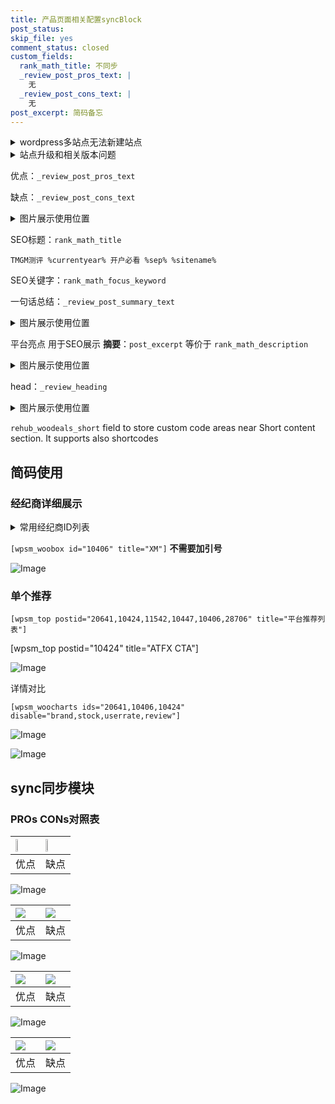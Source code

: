 ```yaml
---
title: 产品页面相关配置syncBlock
post_status: 
skip_file: yes
comment_status: closed
custom_fields:
  rank_math_title: 不同步
  _review_post_pros_text: |
    无
  _review_post_cons_text: |
    无
post_excerpt: 简码备忘
---
```

<details><summary>wordpress多站点无法新建站点</summary>

<li>和报错需要清理cookies一样的原因</li>
<li>wp-config.php里面<code>define( 'SUBDOMAIN_INSTALL', false );//子域名安装</code></li>
<li>新建子站点是用<code>define( 'SUBDOMAIN_INSTALL', true);//子域名安装</code> 完成以后，改成<code>false</code></li>
</details>

<details><summary>站点升级和相关版本问题</summary>

<p>wordpress：5.9.9
woocommerce：7.5.1
出现问题的地方：主题选项里面>><strong>Product layout >>compact style</strong></p>
<p>如何出现没有用过的字段 导致无法保存。先导出配置 然后进行修改，后面再次恢复即可。</p>
<p>出现部分字段无法显示时，需要返回默认布局后，对产品进行保存就好了。</p>
<p></p>
</details>

优点：`_review_post_pros_text`

缺点：`_review_post_cons_text`

<details><summary>图片展示使用位置</summary>

<img src="https://prod-files-secure.s3.us-west-2.amazonaws.com/39ed1227-6d7d-4570-be36-9ccd4a2c4241/f51d3d83-55d4-4bdf-9604-f37ec77ab556/Untitled.png?X-Amz-Algorithm=AWS4-HMAC-SHA256&X-Amz-Content-Sha256=UNSIGNED-PAYLOAD&X-Amz-Credential=ASIAZI2LB466YWCLIPZK%2F20250322%2Fus-west-2%2Fs3%2Faws4_request&X-Amz-Date=20250322T105522Z&X-Amz-Expires=3600&X-Amz-Security-Token=IQoJb3JpZ2luX2VjEGMaCXVzLXdlc3QtMiJHMEUCIFxuJFEnacpBHAy0gviBuK6sb4sZt1ksMcq7nblpHksFAiEAjIxlT%2B0RK0VB5XhZQ1Qv3ppvXR0Rjw4vHJ7TssW6oTUqiAQIvP%2F%2F%2F%2F%2F%2F%2F%2F%2F%2FARAAGgw2Mzc0MjMxODM4MDUiDLqglb3GabsMcuU%2FvCrcA2UmiCTWyBtcKsTm9YV5uWAjliwhNoIG3SjLq7fxR8t2tZSg7j6lGX8iTT8yDvVhlDI7ADSasCAGhWa83X%2BNWPKIxVh9EmvWR%2BCkGWImWVmPQg%2Fr0x8Zfk2U2%2BceSP%2BwZWJE92NHcaobum%2FIjZyv6F68jRl8Gm1n0rdsLvXAMULRPIpITZ8TJb8UG6Jxlkylf%2Ba0lS%2BJr3z84r5TF46BLidEHsjHlFdCkrExYzPkO9axhZNvMleb9VmdGZUnJmnHt30Hnz4R6NmHzDa9S%2B6fH90Oy23Eqa3TSlEZBmJyhKXXzuaK10kwObbjED9LmukVRw%2FiCsBe0OkCjO1J6KGtYB%2BilzGW%2BFsihkupqxwi7e4yAwlrX9PR3C%2Fu%2FEXqZdO8BqRmnIsmZAfqXM85h6fvbdastldOczpqq6g7GEhvIz15mySF6dR42am9XrgiSYZA4LcIHlGMYPJuWeWdsafeT0EO%2BJtY6%2BTuB2BLSJ58UTZFKGVbutWoEEjCudTDmaTYf8IgRXC%2BxgQSOYNzV1IspkBXnoirtt9baBnVIvTwNvEh5atreDg7muwZAie0DfWpwjkQW4Qnylq7DkJ12mUfiiO07%2B2nKXJZQNB1G34n62wGb1tzchKM11jBwtsPMK%2Bs%2Br4GOqUBj2tGXlguZqMroHyI6qxhhme3zUvOSeE4P1LZO5FDO2j0D0b3ziZ7zqUOOxWsTHzydk5JdEe%2Bsxdsm%2B6yxP2HTJQ3exTyRU0cs7msIjYq7DMJSVSQ9w0I5gP84%2BcvtSEJLJo27ICAE3yipQOJczNCXsRdHSUNP8Uv3998kSJwbrGP%2Ff2WexWxb2rvkwO8coEeQiZc%2F5g4kL1Mlh76%2BjRGnhXIdLIu&X-Amz-Signature=fd5a8ad8dd5565f881f94b7ccca6b5ae843b5b37fcfdd8ab125d1a56b093aa25&X-Amz-SignedHeaders=host&x-id=GetObject" alt="Image">
</details>

SEO标题：`rank_math_title`

`TMGM测评 %currentyear% 开户必看 %sep% %sitename%`

SEO关键字：`rank_math_focus_keyword`

一句话总结：`_review_post_summary_text`

<details><summary>图片展示使用位置</summary>

<img src="https://prod-files-secure.s3.us-west-2.amazonaws.com/39ed1227-6d7d-4570-be36-9ccd4a2c4241/4b96a922-296c-4f4e-8630-d1c870cbce01/Untitled.png?X-Amz-Algorithm=AWS4-HMAC-SHA256&X-Amz-Content-Sha256=UNSIGNED-PAYLOAD&X-Amz-Credential=ASIAZI2LB466RN5FZRFH%2F20250322%2Fus-west-2%2Fs3%2Faws4_request&X-Amz-Date=20250322T105522Z&X-Amz-Expires=3600&X-Amz-Security-Token=IQoJb3JpZ2luX2VjEGMaCXVzLXdlc3QtMiJHMEUCIQDTFZg62AxJrUqxYDqDTKFY%2BhZV1TaUIMq%2BlIy1y3ZqTgIgLYFmftJ%2FY4RjHXgnHXYY%2BDNyhfMy%2FNlsQyP2pNiabmgqiAQIvP%2F%2F%2F%2F%2F%2F%2F%2F%2F%2FARAAGgw2Mzc0MjMxODM4MDUiDPIZBGvabUO2syo9NyrcA1u6%2F2dLlsyhtSL4WI7XWA71xtKu3MVPKkXN69mtvHyfTHPi2x%2FZOj9Qdgt%2FPgXJepGHtGUpUGMaHYEZVD8SFByOlUKJHrDDZKw2C%2BtdQ5pNJOh3RSKQ3JIh8RMs%2BDA0wygiU0k66gorqL%2Fd0LewIYTIV3pR79A3asiy2FrtbTqVrzrZrI6C0H6NG6Ikq1DuNwJWxNyPyHpAhW%2BQCt8%2BTKuOvAPiR0gvAodPnlmLbGL4oTUYUSCNEo2aNLCMYbEwxx7UsGcCTOjAHjXV8QzdgZOf8OMNItdZxBSnXrqx0TB%2BCY9Cud9%2FseM5%2Bo1yIEQaQ3FRJBK4sn1ywy0%2FY%2FhuZ1fVUTxVL2u7XsvLs2S0a%2BNuKjge7UiuVzxkIF6F97gzg08eOtp063Orz%2B372YoPvPwZLIjVvIYkNNcqUeq28JRoXggnvPoiqMZzAJIIkTd%2BnBQPnUmQLmKF4UR0nKtQ0TvBn2ejEq08aY49CNKxnhuKE03yig%2FMzJKkmgyUgjh%2Bfb97d%2BOCWDxQWvQVIQ1lUbgJUAbqPv1lqWecpRnIX9np9Lxqe0cDS4yERvB5w5vVWvLL4BNad8D4RZtyYI%2BU4muef2Wl%2FH3ikvag88awlqpvGBl0bMwLRwqRBRvLML6s%2Br4GOqUBHxf0m8t4Ow3uewUaLq9BQWPFBB8QaoialefMuLXhPM6vL3C%2F1P0N%2BWEbkWnyciXb4gBJA4xTZkZ2jXWmtVn74QuLAjOZru7JhlCDP56523ekVcDKaoku6AwacDRqEXzHMJUWg7jOGhSMJJdp%2B%2BRl2nak5NWfhr3OXOrbB07gNv%2FGfwB%2Fyz%2BJS2LSp4mdSHIfUHtmyJ3fytOqXNXdP3mz38EsG%2Fov&X-Amz-Signature=65df49e32b3456a4a965fb4a77eb9b5f90e87629c4df6f25dcf33b757d77b7e3&X-Amz-SignedHeaders=host&x-id=GetObject" alt="Image">
</details>

平台亮点 用于SEO展示 **摘要**：`post_excerpt`  等价于 `rank_math_description`

<details><summary>图片展示使用位置</summary>

<img src="https://prod-files-secure.s3.us-west-2.amazonaws.com/39ed1227-6d7d-4570-be36-9ccd4a2c4241/1ee11f63-b60a-4dfe-a7a7-d58ff23b5d88/Untitled.png?X-Amz-Algorithm=AWS4-HMAC-SHA256&X-Amz-Content-Sha256=UNSIGNED-PAYLOAD&X-Amz-Credential=ASIAZI2LB4666WWBABNB%2F20250322%2Fus-west-2%2Fs3%2Faws4_request&X-Amz-Date=20250322T105523Z&X-Amz-Expires=3600&X-Amz-Security-Token=IQoJb3JpZ2luX2VjEGMaCXVzLXdlc3QtMiJHMEUCICT3Nl7tB5k%2BEbp%2F5AtREGE213wIP%2Fy3JtrgHQX4OYZfAiEApG438j%2FVN5EqJ8BmKrO7m3wBcV3Bap3AyR%2FT6gIms3IqiAQIvP%2F%2F%2F%2F%2F%2F%2F%2F%2F%2FARAAGgw2Mzc0MjMxODM4MDUiDBzVzqoZiGHanfhdbyrcA0DIiMqCzu%2BUrewWEVaylvIddZm0JY%2B4tB4n0F2cC%2FnGHVx2syu2rzR1td%2Fw%2B3DUCoHtMPqX2725dsQTlf1bt%2BU%2Bm6e%2FKfJV4ohgeDZDEHHtlaLCFMQzDufrQx9X%2FluKLUlcI8vmlBfnkm77V7Et3uFPgulhKXh4l8HXhCcE23iQOYhUdPwzPgw3750fxO5aZNajtFR6O%2Banb095EQByyFkxizn1VjIYB5hYdyFMZhcU5wmJ5OR25aJCUp386M6MeTY4Z6jafi4KV%2FuBi1e7V%2BtTY8Lt%2FpWsWv3PVl5g4j63S2L%2ByqYZ51zDHnpHrtBns5NzOnml7hvVk%2F%2Bv4Ys0XNIqVLzyCvLmooRInOA8N01gFzyQdcxznYKbPMjqOmJr2pITTNPIX5Ewx67cQKHhwUGhHHfqblwOA%2FtgZ7gQcyvKlj%2FqCTY2E5ZEtHIUbHgmKRUcj9W0G%2FRzP8NWtcdyISEjlNCJx%2FQAfsSMa99cAql2PuswAqLoqUOLxqLcqPOhhhrEMMRK7aS1wMUMsP9MR6ZMQ20AdDheis0mUOLusXJzgya21rQ1TPOVSOSEGVmw8YpsNKbqvpbRXmGYXUXfxpls7fxp%2FbozcBjARpmMYjtpn7AbokhI3HO4otSGMPqr%2Br4GOqUB4WS0XftZu3SSEihd%2B9ehcggnf3v3N%2BBGWBrKVK%2FJ1mlhOBrvl7HBpAQYSmqv56U91xw0EjnzOrc0C0fK7%2FkjwLoSj9DQ8Lw69QMrMKBVs36MadHfuEx8P1x%2B%2BNDwc4DRlMJEG%2FfeK2Iy5xur4E7X4JrtFBptRfzfM6h%2BZt3Sct2FE59qbQFX%2Bga0NcIsD%2F068VkTuQwU39JKgPR64bu3UJltq6%2F8&X-Amz-Signature=7197a55300eb76812134018fd225ab23c9a2a80bba393aebd4df9da8bc03d78c&X-Amz-SignedHeaders=host&x-id=GetObject" alt="Image">
<img src="https://prod-files-secure.s3.us-west-2.amazonaws.com/39ed1227-6d7d-4570-be36-9ccd4a2c4241/ad4118b5-78d8-4fbe-801e-3b29b5d99c01/Untitled.png?X-Amz-Algorithm=AWS4-HMAC-SHA256&X-Amz-Content-Sha256=UNSIGNED-PAYLOAD&X-Amz-Credential=ASIAZI2LB4666WWBABNB%2F20250322%2Fus-west-2%2Fs3%2Faws4_request&X-Amz-Date=20250322T105523Z&X-Amz-Expires=3600&X-Amz-Security-Token=IQoJb3JpZ2luX2VjEGMaCXVzLXdlc3QtMiJHMEUCICT3Nl7tB5k%2BEbp%2F5AtREGE213wIP%2Fy3JtrgHQX4OYZfAiEApG438j%2FVN5EqJ8BmKrO7m3wBcV3Bap3AyR%2FT6gIms3IqiAQIvP%2F%2F%2F%2F%2F%2F%2F%2F%2F%2FARAAGgw2Mzc0MjMxODM4MDUiDBzVzqoZiGHanfhdbyrcA0DIiMqCzu%2BUrewWEVaylvIddZm0JY%2B4tB4n0F2cC%2FnGHVx2syu2rzR1td%2Fw%2B3DUCoHtMPqX2725dsQTlf1bt%2BU%2Bm6e%2FKfJV4ohgeDZDEHHtlaLCFMQzDufrQx9X%2FluKLUlcI8vmlBfnkm77V7Et3uFPgulhKXh4l8HXhCcE23iQOYhUdPwzPgw3750fxO5aZNajtFR6O%2Banb095EQByyFkxizn1VjIYB5hYdyFMZhcU5wmJ5OR25aJCUp386M6MeTY4Z6jafi4KV%2FuBi1e7V%2BtTY8Lt%2FpWsWv3PVl5g4j63S2L%2ByqYZ51zDHnpHrtBns5NzOnml7hvVk%2F%2Bv4Ys0XNIqVLzyCvLmooRInOA8N01gFzyQdcxznYKbPMjqOmJr2pITTNPIX5Ewx67cQKHhwUGhHHfqblwOA%2FtgZ7gQcyvKlj%2FqCTY2E5ZEtHIUbHgmKRUcj9W0G%2FRzP8NWtcdyISEjlNCJx%2FQAfsSMa99cAql2PuswAqLoqUOLxqLcqPOhhhrEMMRK7aS1wMUMsP9MR6ZMQ20AdDheis0mUOLusXJzgya21rQ1TPOVSOSEGVmw8YpsNKbqvpbRXmGYXUXfxpls7fxp%2FbozcBjARpmMYjtpn7AbokhI3HO4otSGMPqr%2Br4GOqUB4WS0XftZu3SSEihd%2B9ehcggnf3v3N%2BBGWBrKVK%2FJ1mlhOBrvl7HBpAQYSmqv56U91xw0EjnzOrc0C0fK7%2FkjwLoSj9DQ8Lw69QMrMKBVs36MadHfuEx8P1x%2B%2BNDwc4DRlMJEG%2FfeK2Iy5xur4E7X4JrtFBptRfzfM6h%2BZt3Sct2FE59qbQFX%2Bga0NcIsD%2F068VkTuQwU39JKgPR64bu3UJltq6%2F8&X-Amz-Signature=9e91b4b6e320b52c61510a426bd83c044ae03414fbc2019525b5292e740e3f6e&X-Amz-SignedHeaders=host&x-id=GetObject" alt="Image">
<img src="https://prod-files-secure.s3.us-west-2.amazonaws.com/39ed1227-6d7d-4570-be36-9ccd4a2c4241/a38cf7c9-a79c-4b64-9e94-13589fe0758b/Untitled.png?X-Amz-Algorithm=AWS4-HMAC-SHA256&X-Amz-Content-Sha256=UNSIGNED-PAYLOAD&X-Amz-Credential=ASIAZI2LB4666WWBABNB%2F20250322%2Fus-west-2%2Fs3%2Faws4_request&X-Amz-Date=20250322T105523Z&X-Amz-Expires=3600&X-Amz-Security-Token=IQoJb3JpZ2luX2VjEGMaCXVzLXdlc3QtMiJHMEUCICT3Nl7tB5k%2BEbp%2F5AtREGE213wIP%2Fy3JtrgHQX4OYZfAiEApG438j%2FVN5EqJ8BmKrO7m3wBcV3Bap3AyR%2FT6gIms3IqiAQIvP%2F%2F%2F%2F%2F%2F%2F%2F%2F%2FARAAGgw2Mzc0MjMxODM4MDUiDBzVzqoZiGHanfhdbyrcA0DIiMqCzu%2BUrewWEVaylvIddZm0JY%2B4tB4n0F2cC%2FnGHVx2syu2rzR1td%2Fw%2B3DUCoHtMPqX2725dsQTlf1bt%2BU%2Bm6e%2FKfJV4ohgeDZDEHHtlaLCFMQzDufrQx9X%2FluKLUlcI8vmlBfnkm77V7Et3uFPgulhKXh4l8HXhCcE23iQOYhUdPwzPgw3750fxO5aZNajtFR6O%2Banb095EQByyFkxizn1VjIYB5hYdyFMZhcU5wmJ5OR25aJCUp386M6MeTY4Z6jafi4KV%2FuBi1e7V%2BtTY8Lt%2FpWsWv3PVl5g4j63S2L%2ByqYZ51zDHnpHrtBns5NzOnml7hvVk%2F%2Bv4Ys0XNIqVLzyCvLmooRInOA8N01gFzyQdcxznYKbPMjqOmJr2pITTNPIX5Ewx67cQKHhwUGhHHfqblwOA%2FtgZ7gQcyvKlj%2FqCTY2E5ZEtHIUbHgmKRUcj9W0G%2FRzP8NWtcdyISEjlNCJx%2FQAfsSMa99cAql2PuswAqLoqUOLxqLcqPOhhhrEMMRK7aS1wMUMsP9MR6ZMQ20AdDheis0mUOLusXJzgya21rQ1TPOVSOSEGVmw8YpsNKbqvpbRXmGYXUXfxpls7fxp%2FbozcBjARpmMYjtpn7AbokhI3HO4otSGMPqr%2Br4GOqUB4WS0XftZu3SSEihd%2B9ehcggnf3v3N%2BBGWBrKVK%2FJ1mlhOBrvl7HBpAQYSmqv56U91xw0EjnzOrc0C0fK7%2FkjwLoSj9DQ8Lw69QMrMKBVs36MadHfuEx8P1x%2B%2BNDwc4DRlMJEG%2FfeK2Iy5xur4E7X4JrtFBptRfzfM6h%2BZt3Sct2FE59qbQFX%2Bga0NcIsD%2F068VkTuQwU39JKgPR64bu3UJltq6%2F8&X-Amz-Signature=00b7e89d0f7574b8b8f5a84e51d988a6dd8c28fbcebefaf79bb531f93add5084&X-Amz-SignedHeaders=host&x-id=GetObject" alt="Image">
<img src="https://prod-files-secure.s3.us-west-2.amazonaws.com/39ed1227-6d7d-4570-be36-9ccd4a2c4241/7da6fc1e-d2ac-42ae-8c75-cb5749aa18f6/Untitled.png?X-Amz-Algorithm=AWS4-HMAC-SHA256&X-Amz-Content-Sha256=UNSIGNED-PAYLOAD&X-Amz-Credential=ASIAZI2LB4666WWBABNB%2F20250322%2Fus-west-2%2Fs3%2Faws4_request&X-Amz-Date=20250322T105523Z&X-Amz-Expires=3600&X-Amz-Security-Token=IQoJb3JpZ2luX2VjEGMaCXVzLXdlc3QtMiJHMEUCICT3Nl7tB5k%2BEbp%2F5AtREGE213wIP%2Fy3JtrgHQX4OYZfAiEApG438j%2FVN5EqJ8BmKrO7m3wBcV3Bap3AyR%2FT6gIms3IqiAQIvP%2F%2F%2F%2F%2F%2F%2F%2F%2F%2FARAAGgw2Mzc0MjMxODM4MDUiDBzVzqoZiGHanfhdbyrcA0DIiMqCzu%2BUrewWEVaylvIddZm0JY%2B4tB4n0F2cC%2FnGHVx2syu2rzR1td%2Fw%2B3DUCoHtMPqX2725dsQTlf1bt%2BU%2Bm6e%2FKfJV4ohgeDZDEHHtlaLCFMQzDufrQx9X%2FluKLUlcI8vmlBfnkm77V7Et3uFPgulhKXh4l8HXhCcE23iQOYhUdPwzPgw3750fxO5aZNajtFR6O%2Banb095EQByyFkxizn1VjIYB5hYdyFMZhcU5wmJ5OR25aJCUp386M6MeTY4Z6jafi4KV%2FuBi1e7V%2BtTY8Lt%2FpWsWv3PVl5g4j63S2L%2ByqYZ51zDHnpHrtBns5NzOnml7hvVk%2F%2Bv4Ys0XNIqVLzyCvLmooRInOA8N01gFzyQdcxznYKbPMjqOmJr2pITTNPIX5Ewx67cQKHhwUGhHHfqblwOA%2FtgZ7gQcyvKlj%2FqCTY2E5ZEtHIUbHgmKRUcj9W0G%2FRzP8NWtcdyISEjlNCJx%2FQAfsSMa99cAql2PuswAqLoqUOLxqLcqPOhhhrEMMRK7aS1wMUMsP9MR6ZMQ20AdDheis0mUOLusXJzgya21rQ1TPOVSOSEGVmw8YpsNKbqvpbRXmGYXUXfxpls7fxp%2FbozcBjARpmMYjtpn7AbokhI3HO4otSGMPqr%2Br4GOqUB4WS0XftZu3SSEihd%2B9ehcggnf3v3N%2BBGWBrKVK%2FJ1mlhOBrvl7HBpAQYSmqv56U91xw0EjnzOrc0C0fK7%2FkjwLoSj9DQ8Lw69QMrMKBVs36MadHfuEx8P1x%2B%2BNDwc4DRlMJEG%2FfeK2Iy5xur4E7X4JrtFBptRfzfM6h%2BZt3Sct2FE59qbQFX%2Bga0NcIsD%2F068VkTuQwU39JKgPR64bu3UJltq6%2F8&X-Amz-Signature=0dd9c23e8b1238f881a944ab64a795387ac70466ab1d011b6baec07b7f16503d&X-Amz-SignedHeaders=host&x-id=GetObject" alt="Image">
<img src="https://prod-files-secure.s3.us-west-2.amazonaws.com/39ed1227-6d7d-4570-be36-9ccd4a2c4241/7e97f40a-eaee-47f5-b2f9-475f96808fa7/Untitled.png?X-Amz-Algorithm=AWS4-HMAC-SHA256&X-Amz-Content-Sha256=UNSIGNED-PAYLOAD&X-Amz-Credential=ASIAZI2LB4666WWBABNB%2F20250322%2Fus-west-2%2Fs3%2Faws4_request&X-Amz-Date=20250322T105523Z&X-Amz-Expires=3600&X-Amz-Security-Token=IQoJb3JpZ2luX2VjEGMaCXVzLXdlc3QtMiJHMEUCICT3Nl7tB5k%2BEbp%2F5AtREGE213wIP%2Fy3JtrgHQX4OYZfAiEApG438j%2FVN5EqJ8BmKrO7m3wBcV3Bap3AyR%2FT6gIms3IqiAQIvP%2F%2F%2F%2F%2F%2F%2F%2F%2F%2FARAAGgw2Mzc0MjMxODM4MDUiDBzVzqoZiGHanfhdbyrcA0DIiMqCzu%2BUrewWEVaylvIddZm0JY%2B4tB4n0F2cC%2FnGHVx2syu2rzR1td%2Fw%2B3DUCoHtMPqX2725dsQTlf1bt%2BU%2Bm6e%2FKfJV4ohgeDZDEHHtlaLCFMQzDufrQx9X%2FluKLUlcI8vmlBfnkm77V7Et3uFPgulhKXh4l8HXhCcE23iQOYhUdPwzPgw3750fxO5aZNajtFR6O%2Banb095EQByyFkxizn1VjIYB5hYdyFMZhcU5wmJ5OR25aJCUp386M6MeTY4Z6jafi4KV%2FuBi1e7V%2BtTY8Lt%2FpWsWv3PVl5g4j63S2L%2ByqYZ51zDHnpHrtBns5NzOnml7hvVk%2F%2Bv4Ys0XNIqVLzyCvLmooRInOA8N01gFzyQdcxznYKbPMjqOmJr2pITTNPIX5Ewx67cQKHhwUGhHHfqblwOA%2FtgZ7gQcyvKlj%2FqCTY2E5ZEtHIUbHgmKRUcj9W0G%2FRzP8NWtcdyISEjlNCJx%2FQAfsSMa99cAql2PuswAqLoqUOLxqLcqPOhhhrEMMRK7aS1wMUMsP9MR6ZMQ20AdDheis0mUOLusXJzgya21rQ1TPOVSOSEGVmw8YpsNKbqvpbRXmGYXUXfxpls7fxp%2FbozcBjARpmMYjtpn7AbokhI3HO4otSGMPqr%2Br4GOqUB4WS0XftZu3SSEihd%2B9ehcggnf3v3N%2BBGWBrKVK%2FJ1mlhOBrvl7HBpAQYSmqv56U91xw0EjnzOrc0C0fK7%2FkjwLoSj9DQ8Lw69QMrMKBVs36MadHfuEx8P1x%2B%2BNDwc4DRlMJEG%2FfeK2Iy5xur4E7X4JrtFBptRfzfM6h%2BZt3Sct2FE59qbQFX%2Bga0NcIsD%2F068VkTuQwU39JKgPR64bu3UJltq6%2F8&X-Amz-Signature=aac0d52dc263d5efa637c3c946e01a0a4432201e8dbc1eb2e2680f518004f257&X-Amz-SignedHeaders=host&x-id=GetObject" alt="Image">
</details>

head：`_review_heading`

<details><summary>图片展示使用位置</summary>

<img src="https://prod-files-secure.s3.us-west-2.amazonaws.com/39ed1227-6d7d-4570-be36-9ccd4a2c4241/3a4650ad-9887-415c-889a-edd51fa54f27/Untitled.png?X-Amz-Algorithm=AWS4-HMAC-SHA256&X-Amz-Content-Sha256=UNSIGNED-PAYLOAD&X-Amz-Credential=ASIAZI2LB46627CSB6B2%2F20250322%2Fus-west-2%2Fs3%2Faws4_request&X-Amz-Date=20250322T105523Z&X-Amz-Expires=3600&X-Amz-Security-Token=IQoJb3JpZ2luX2VjEGMaCXVzLXdlc3QtMiJIMEYCIQD%2FPTF%2Fu2b4HDcAu%2B0PglUhtU%2FzRJ%2FcqBN1jBgnlaIraAIhAPr7tZa%2F37kiXSR3gA0shQTneI%2BLZ25HSmIqTUPgkcuTKogECLz%2F%2F%2F%2F%2F%2F%2F%2F%2F%2FwEQABoMNjM3NDIzMTgzODA1IgxJJ5rmBiMWRZUsVBMq3AMiA%2FM4d05plJI9a3ppxei%2B7lqz0OsmmLvRtds0SJWrFTy6l7iYUWTwEb7hkiI5DfuZENhr80lNP%2FCR7R57YzyZTTMOifudunbFDpzJpHxlouIcBGHd918vALCUsqrgM8EuKwIu19TtNPwAxoyL6%2FI6fce2HGppaWwxks3th92oRqcLnJXc%2B2EvnTsmZpfQo%2B51HhBNwVn5DGHAaK8xdi6RDF86qgp64CotUAukv2kU%2Fx7seLLbxAgl2xwpC%2Fvluh7nDCsEn4qvkor5puxbQ60J1UI3oY%2F2Z%2BV3VusnFBTIcj5Y4fPn7J0FvNoMvjZcDlVjNAZtnCKbvnzMbGl2beI3Cf74hXt3%2FB0UykAX76L%2FVBJRj%2F0r03lgT7nNzaCjydP%2B1E04TuXXsulE9VbPjADRAT8FqTDDmPFxulmj3%2BcDqtccP4mfYe89ZXquK%2Fl1avwldDnOvRqJevzLZ%2BvhmiqzOu2jFCTWJexkkdLcAwCAE4J5deeq35pqsdudYqG4871qFtbx%2FdeM29LdnguaslmP9n1swVnTbHOV2%2BzBnGpB8ogf0pYmdl0tgktzkAA2XbPRadyvxZN6XsoeWAs%2BbzL4Dmf7Ls%2BY6s2OuYZIvaxuA2wfTWUrMBILGI5dnjCPrPq%2BBjqkAT0vm9Yg1kNeI1GcM4EdsRkX9XE3RLx19M9gVqjUaAsi%2FfBjGy4b5kHf1QytKBJPcS3FvRiKdu1Dgt0od%2FCt%2BvYaFdm%2F6OaejmBi8oz10uVvbJD0RoDhk1MbSW3LZ9AVRVCp3nHA8PNST%2FRg0bcERYtWSEAc6hp6fYBdqWjCtdrCJVXphTcJDIZha5eAlG7F97X2FYqxkZe1jj2BfDePqZ6yenC2&X-Amz-Signature=9842a71d030753f1a068d2d00aa9866bb3a8ebce36eea44fa286c55780b91b4e&X-Amz-SignedHeaders=host&x-id=GetObject" alt="Image">
</details>

`rehub_woodeals_short`	field to store custom code areas near Short content section. It supports also shortcodes



## 简码使用

### 经纪商详细展示

<details><summary>常用经纪商ID列表</summary>

<pre><code class="php">嘉盛 ===> 20641  [wpsm_woobox id="20641" title="嘉盛"]
易信easymarkets ===> 11542  [wpsm_woobox id="11542" title="易信easymarkets"]
ATFX外汇 ===> 10424  [wpsm_woobox id="10424" title="ATFX"]
XM ===> 10406  [wpsm_woobox id="10406" title="XM"]
TMGM ===> 29622  [wpsm_woobox id="29622" title="TMGM"]
HYCM ===> 10447  [wpsm_woobox id="10447" title="HYCM"]
fpmarkets澳福外汇 ===> 20639  [wpsm_woobox id="20639" title="fpmarkets澳福外汇"]</code></pre>
</details>

`[wpsm_woobox id="10406" title="XM"]` **不需要加引号**

![Image](https://prod-files-secure.s3.us-west-2.amazonaws.com/39ed1227-6d7d-4570-be36-9ccd4a2c4241/4f898f9d-0fa7-4e43-acd3-ac6bc7be575a/Untitled.png?X-Amz-Algorithm=AWS4-HMAC-SHA256&X-Amz-Content-Sha256=UNSIGNED-PAYLOAD&X-Amz-Credential=ASIAZI2LB466XHWFKCV2%2F20250322%2Fus-west-2%2Fs3%2Faws4_request&X-Amz-Date=20250322T105521Z&X-Amz-Expires=3600&X-Amz-Security-Token=IQoJb3JpZ2luX2VjEGMaCXVzLXdlc3QtMiJHMEUCIQCWZ8Ek%2Bu5n5blzA1UFsmVMgH%2B8ysda2SYUKlYt203k0AIgOH1Q8vHoqr5U4ZEFf%2BvoRrJQJEj6%2B88XYszgQojQ%2BbcqiAQIvP%2F%2F%2F%2F%2F%2F%2F%2F%2F%2FARAAGgw2Mzc0MjMxODM4MDUiDBZGOH02iRLdc%2BUA8SrcA2d%2FkMl%2FgOyS4KVDDad4JxarQp8LoIPo%2BtRwJNlPW2X6z3MW1zS7ZAtKF2Htw0nhDg4ALQbxpjC%2F8DjFzRGeot8crh%2BmbVTX8xD3TmQf1nYu%2F4TBEyDr1iCZd15AeVlyJQkOhqVeyLJ5xua%2FoDlyS7M0nKYA14o1MycK1I2fm1pODjO%2BnxGemzaIFSrqKVPeaHOgSRSNAsS6LzguAOu1NjV33hUoNRaQlmLMDskSjn9r9tpQoVUIHD03rcLqoHXdSTuFvqs7wI9J5Qr810HQcZVIbBJAwFQcWl43ngCdgwfzaj8cgz0ld75xrZpTjQ9yAGOXIkmIE9tGMthWPkWY2cgg0i2qH8dE26oQ%2BLZrK759H6K80f0PsXGGbUXxvVeuMn%2BGW2VCo%2BDo8lVek6X%2FczZKZNw5BMfFaqwZzeD6sBGIHb1cZhAMivyQ7%2BySVKBklaX1EfiY6mPr7i0tBMmdz9Yzp1QZwB76kErPJfnjLVQ7M7HTBKEdY8r8UC3Bfgc5bi6eY7Gw6mPCMITRnjP%2FeRp3TYXzX2vJKpr845BjmN0Ezx7p0e9Z23l4ioSu5Aeoue199dmtOeGp7ft4HTsavYJNF0lMTvp0AHva6NiWhdN40%2Bvbt0KpEjaQiHjCMI%2Bs%2Br4GOqUBz4nVxtd4upAY%2FgtNWJ7QjHqultBQs8MyhXzOHIGTDPHmBKZ%2Fxy8sZsHahM%2FYzeKceToY4deN0D%2FGCPIYIiSD7VPmFgCxwCmuKh3HipNXv8Xa1xrfLFUrkBWjSVYvB1w8pxRRS1UKNDKdxnzsFw5NQhM0xrWMMD%2BvCiHIXmA%2FnB2YFsC4gANKKRphuL85gBtcAiCtOp0jW0zaWj78HogwcDzauWAK&X-Amz-Signature=ef76074e25c3ee3d5294c8ab5b1de98b9574b2fa2fc69309c0e5f25a27263947&X-Amz-SignedHeaders=host&x-id=GetObject)

### 单个推荐
`[wpsm_top postid="20641,10424,11542,10447,10406,28706" title="平台推荐列表"]`

[wpsm_top postid="10424" title="ATFX CTA"]

![Image](https://prod-files-secure.s3.us-west-2.amazonaws.com/39ed1227-6d7d-4570-be36-9ccd4a2c4241/5ac620dc-51a8-48b6-b55d-91f47299193c/Untitled.png?X-Amz-Algorithm=AWS4-HMAC-SHA256&X-Amz-Content-Sha256=UNSIGNED-PAYLOAD&X-Amz-Credential=ASIAZI2LB466XHWFKCV2%2F20250322%2Fus-west-2%2Fs3%2Faws4_request&X-Amz-Date=20250322T105521Z&X-Amz-Expires=3600&X-Amz-Security-Token=IQoJb3JpZ2luX2VjEGMaCXVzLXdlc3QtMiJHMEUCIQCWZ8Ek%2Bu5n5blzA1UFsmVMgH%2B8ysda2SYUKlYt203k0AIgOH1Q8vHoqr5U4ZEFf%2BvoRrJQJEj6%2B88XYszgQojQ%2BbcqiAQIvP%2F%2F%2F%2F%2F%2F%2F%2F%2F%2FARAAGgw2Mzc0MjMxODM4MDUiDBZGOH02iRLdc%2BUA8SrcA2d%2FkMl%2FgOyS4KVDDad4JxarQp8LoIPo%2BtRwJNlPW2X6z3MW1zS7ZAtKF2Htw0nhDg4ALQbxpjC%2F8DjFzRGeot8crh%2BmbVTX8xD3TmQf1nYu%2F4TBEyDr1iCZd15AeVlyJQkOhqVeyLJ5xua%2FoDlyS7M0nKYA14o1MycK1I2fm1pODjO%2BnxGemzaIFSrqKVPeaHOgSRSNAsS6LzguAOu1NjV33hUoNRaQlmLMDskSjn9r9tpQoVUIHD03rcLqoHXdSTuFvqs7wI9J5Qr810HQcZVIbBJAwFQcWl43ngCdgwfzaj8cgz0ld75xrZpTjQ9yAGOXIkmIE9tGMthWPkWY2cgg0i2qH8dE26oQ%2BLZrK759H6K80f0PsXGGbUXxvVeuMn%2BGW2VCo%2BDo8lVek6X%2FczZKZNw5BMfFaqwZzeD6sBGIHb1cZhAMivyQ7%2BySVKBklaX1EfiY6mPr7i0tBMmdz9Yzp1QZwB76kErPJfnjLVQ7M7HTBKEdY8r8UC3Bfgc5bi6eY7Gw6mPCMITRnjP%2FeRp3TYXzX2vJKpr845BjmN0Ezx7p0e9Z23l4ioSu5Aeoue199dmtOeGp7ft4HTsavYJNF0lMTvp0AHva6NiWhdN40%2Bvbt0KpEjaQiHjCMI%2Bs%2Br4GOqUBz4nVxtd4upAY%2FgtNWJ7QjHqultBQs8MyhXzOHIGTDPHmBKZ%2Fxy8sZsHahM%2FYzeKceToY4deN0D%2FGCPIYIiSD7VPmFgCxwCmuKh3HipNXv8Xa1xrfLFUrkBWjSVYvB1w8pxRRS1UKNDKdxnzsFw5NQhM0xrWMMD%2BvCiHIXmA%2FnB2YFsC4gANKKRphuL85gBtcAiCtOp0jW0zaWj78HogwcDzauWAK&X-Amz-Signature=8043e9ae98291e2b3d70e9f28636138d994416b5e40c05d34dc1bceb80c6f998&X-Amz-SignedHeaders=host&x-id=GetObject)

详情对比

`[wpsm_woocharts ids="20641,10406,10424" disable="brand,stock,userrate,review"]`

![Image](https://prod-files-secure.s3.us-west-2.amazonaws.com/39ed1227-6d7d-4570-be36-9ccd4a2c4241/bf3ba45f-b9f3-4295-8aef-b4a495fd25f4/Untitled.png?X-Amz-Algorithm=AWS4-HMAC-SHA256&X-Amz-Content-Sha256=UNSIGNED-PAYLOAD&X-Amz-Credential=ASIAZI2LB466XHWFKCV2%2F20250322%2Fus-west-2%2Fs3%2Faws4_request&X-Amz-Date=20250322T105521Z&X-Amz-Expires=3600&X-Amz-Security-Token=IQoJb3JpZ2luX2VjEGMaCXVzLXdlc3QtMiJHMEUCIQCWZ8Ek%2Bu5n5blzA1UFsmVMgH%2B8ysda2SYUKlYt203k0AIgOH1Q8vHoqr5U4ZEFf%2BvoRrJQJEj6%2B88XYszgQojQ%2BbcqiAQIvP%2F%2F%2F%2F%2F%2F%2F%2F%2F%2FARAAGgw2Mzc0MjMxODM4MDUiDBZGOH02iRLdc%2BUA8SrcA2d%2FkMl%2FgOyS4KVDDad4JxarQp8LoIPo%2BtRwJNlPW2X6z3MW1zS7ZAtKF2Htw0nhDg4ALQbxpjC%2F8DjFzRGeot8crh%2BmbVTX8xD3TmQf1nYu%2F4TBEyDr1iCZd15AeVlyJQkOhqVeyLJ5xua%2FoDlyS7M0nKYA14o1MycK1I2fm1pODjO%2BnxGemzaIFSrqKVPeaHOgSRSNAsS6LzguAOu1NjV33hUoNRaQlmLMDskSjn9r9tpQoVUIHD03rcLqoHXdSTuFvqs7wI9J5Qr810HQcZVIbBJAwFQcWl43ngCdgwfzaj8cgz0ld75xrZpTjQ9yAGOXIkmIE9tGMthWPkWY2cgg0i2qH8dE26oQ%2BLZrK759H6K80f0PsXGGbUXxvVeuMn%2BGW2VCo%2BDo8lVek6X%2FczZKZNw5BMfFaqwZzeD6sBGIHb1cZhAMivyQ7%2BySVKBklaX1EfiY6mPr7i0tBMmdz9Yzp1QZwB76kErPJfnjLVQ7M7HTBKEdY8r8UC3Bfgc5bi6eY7Gw6mPCMITRnjP%2FeRp3TYXzX2vJKpr845BjmN0Ezx7p0e9Z23l4ioSu5Aeoue199dmtOeGp7ft4HTsavYJNF0lMTvp0AHva6NiWhdN40%2Bvbt0KpEjaQiHjCMI%2Bs%2Br4GOqUBz4nVxtd4upAY%2FgtNWJ7QjHqultBQs8MyhXzOHIGTDPHmBKZ%2Fxy8sZsHahM%2FYzeKceToY4deN0D%2FGCPIYIiSD7VPmFgCxwCmuKh3HipNXv8Xa1xrfLFUrkBWjSVYvB1w8pxRRS1UKNDKdxnzsFw5NQhM0xrWMMD%2BvCiHIXmA%2FnB2YFsC4gANKKRphuL85gBtcAiCtOp0jW0zaWj78HogwcDzauWAK&X-Amz-Signature=b51320c921927e3da144db1ceff47ffd5a538ca60e8ea2928a7479be6ca27e69&X-Amz-SignedHeaders=host&x-id=GetObject)

![Image](https://prod-files-secure.s3.us-west-2.amazonaws.com/39ed1227-6d7d-4570-be36-9ccd4a2c4241/30bc56ef-f383-4b48-9768-2ebc9e436ec0/Untitled.png?X-Amz-Algorithm=AWS4-HMAC-SHA256&X-Amz-Content-Sha256=UNSIGNED-PAYLOAD&X-Amz-Credential=ASIAZI2LB466XHWFKCV2%2F20250322%2Fus-west-2%2Fs3%2Faws4_request&X-Amz-Date=20250322T105521Z&X-Amz-Expires=3600&X-Amz-Security-Token=IQoJb3JpZ2luX2VjEGMaCXVzLXdlc3QtMiJHMEUCIQCWZ8Ek%2Bu5n5blzA1UFsmVMgH%2B8ysda2SYUKlYt203k0AIgOH1Q8vHoqr5U4ZEFf%2BvoRrJQJEj6%2B88XYszgQojQ%2BbcqiAQIvP%2F%2F%2F%2F%2F%2F%2F%2F%2F%2FARAAGgw2Mzc0MjMxODM4MDUiDBZGOH02iRLdc%2BUA8SrcA2d%2FkMl%2FgOyS4KVDDad4JxarQp8LoIPo%2BtRwJNlPW2X6z3MW1zS7ZAtKF2Htw0nhDg4ALQbxpjC%2F8DjFzRGeot8crh%2BmbVTX8xD3TmQf1nYu%2F4TBEyDr1iCZd15AeVlyJQkOhqVeyLJ5xua%2FoDlyS7M0nKYA14o1MycK1I2fm1pODjO%2BnxGemzaIFSrqKVPeaHOgSRSNAsS6LzguAOu1NjV33hUoNRaQlmLMDskSjn9r9tpQoVUIHD03rcLqoHXdSTuFvqs7wI9J5Qr810HQcZVIbBJAwFQcWl43ngCdgwfzaj8cgz0ld75xrZpTjQ9yAGOXIkmIE9tGMthWPkWY2cgg0i2qH8dE26oQ%2BLZrK759H6K80f0PsXGGbUXxvVeuMn%2BGW2VCo%2BDo8lVek6X%2FczZKZNw5BMfFaqwZzeD6sBGIHb1cZhAMivyQ7%2BySVKBklaX1EfiY6mPr7i0tBMmdz9Yzp1QZwB76kErPJfnjLVQ7M7HTBKEdY8r8UC3Bfgc5bi6eY7Gw6mPCMITRnjP%2FeRp3TYXzX2vJKpr845BjmN0Ezx7p0e9Z23l4ioSu5Aeoue199dmtOeGp7ft4HTsavYJNF0lMTvp0AHva6NiWhdN40%2Bvbt0KpEjaQiHjCMI%2Bs%2Br4GOqUBz4nVxtd4upAY%2FgtNWJ7QjHqultBQs8MyhXzOHIGTDPHmBKZ%2Fxy8sZsHahM%2FYzeKceToY4deN0D%2FGCPIYIiSD7VPmFgCxwCmuKh3HipNXv8Xa1xrfLFUrkBWjSVYvB1w8pxRRS1UKNDKdxnzsFw5NQhM0xrWMMD%2BvCiHIXmA%2FnB2YFsC4gANKKRphuL85gBtcAiCtOp0jW0zaWj78HogwcDzauWAK&X-Amz-Signature=0ebaa29e358bcacd14e688a8a720dd5a49c225076871448ebd95a255d1172990&X-Amz-SignedHeaders=host&x-id=GetObject)

## sync同步模块

### PROs CONs对照表

| <img src="https://cdn.ifttt.fun/gh/jarlin8/OSS@main/icons/customize/pros.svg" height="auto" width="37.3%"> | <img src="https://cdn.ifttt.fun/gh/jarlin8/OSS@main/icons/customize/cons.svg" height="auto" width="28.8%"> |
| :--- | :--- |
| 优点 | 缺点 |

![Image](https://prod-files-secure.s3.us-west-2.amazonaws.com/39ed1227-6d7d-4570-be36-9ccd4a2c4241/8742b755-dfb5-4004-9a5f-d6e561664bd8/Untitled.png?X-Amz-Algorithm=AWS4-HMAC-SHA256&X-Amz-Content-Sha256=UNSIGNED-PAYLOAD&X-Amz-Credential=ASIAZI2LB466XHWFKCV2%2F20250322%2Fus-west-2%2Fs3%2Faws4_request&X-Amz-Date=20250322T105521Z&X-Amz-Expires=3600&X-Amz-Security-Token=IQoJb3JpZ2luX2VjEGMaCXVzLXdlc3QtMiJHMEUCIQCWZ8Ek%2Bu5n5blzA1UFsmVMgH%2B8ysda2SYUKlYt203k0AIgOH1Q8vHoqr5U4ZEFf%2BvoRrJQJEj6%2B88XYszgQojQ%2BbcqiAQIvP%2F%2F%2F%2F%2F%2F%2F%2F%2F%2FARAAGgw2Mzc0MjMxODM4MDUiDBZGOH02iRLdc%2BUA8SrcA2d%2FkMl%2FgOyS4KVDDad4JxarQp8LoIPo%2BtRwJNlPW2X6z3MW1zS7ZAtKF2Htw0nhDg4ALQbxpjC%2F8DjFzRGeot8crh%2BmbVTX8xD3TmQf1nYu%2F4TBEyDr1iCZd15AeVlyJQkOhqVeyLJ5xua%2FoDlyS7M0nKYA14o1MycK1I2fm1pODjO%2BnxGemzaIFSrqKVPeaHOgSRSNAsS6LzguAOu1NjV33hUoNRaQlmLMDskSjn9r9tpQoVUIHD03rcLqoHXdSTuFvqs7wI9J5Qr810HQcZVIbBJAwFQcWl43ngCdgwfzaj8cgz0ld75xrZpTjQ9yAGOXIkmIE9tGMthWPkWY2cgg0i2qH8dE26oQ%2BLZrK759H6K80f0PsXGGbUXxvVeuMn%2BGW2VCo%2BDo8lVek6X%2FczZKZNw5BMfFaqwZzeD6sBGIHb1cZhAMivyQ7%2BySVKBklaX1EfiY6mPr7i0tBMmdz9Yzp1QZwB76kErPJfnjLVQ7M7HTBKEdY8r8UC3Bfgc5bi6eY7Gw6mPCMITRnjP%2FeRp3TYXzX2vJKpr845BjmN0Ezx7p0e9Z23l4ioSu5Aeoue199dmtOeGp7ft4HTsavYJNF0lMTvp0AHva6NiWhdN40%2Bvbt0KpEjaQiHjCMI%2Bs%2Br4GOqUBz4nVxtd4upAY%2FgtNWJ7QjHqultBQs8MyhXzOHIGTDPHmBKZ%2Fxy8sZsHahM%2FYzeKceToY4deN0D%2FGCPIYIiSD7VPmFgCxwCmuKh3HipNXv8Xa1xrfLFUrkBWjSVYvB1w8pxRRS1UKNDKdxnzsFw5NQhM0xrWMMD%2BvCiHIXmA%2FnB2YFsC4gANKKRphuL85gBtcAiCtOp0jW0zaWj78HogwcDzauWAK&X-Amz-Signature=775432a9e1ff932d3c1fdada3b03122a9365233a7b4542f834787ba5b141d268&X-Amz-SignedHeaders=host&x-id=GetObject)

| <img src="https://cdn.ifttt.fun/gh/jarlin8/OSS@main/icons/customize/pros1.svg" height="auto"> | <img src="https://cdn.ifttt.fun/gh/jarlin8/OSS@main/icons/customize/cons1.svg" height="auto"> |
| :--- | :--- |
| 优点 | 缺点 |

![Image](https://prod-files-secure.s3.us-west-2.amazonaws.com/39ed1227-6d7d-4570-be36-9ccd4a2c4241/806358f8-c9c4-4e17-bb35-c6c76a5397a5/Untitled.png?X-Amz-Algorithm=AWS4-HMAC-SHA256&X-Amz-Content-Sha256=UNSIGNED-PAYLOAD&X-Amz-Credential=ASIAZI2LB466XHWFKCV2%2F20250322%2Fus-west-2%2Fs3%2Faws4_request&X-Amz-Date=20250322T105521Z&X-Amz-Expires=3600&X-Amz-Security-Token=IQoJb3JpZ2luX2VjEGMaCXVzLXdlc3QtMiJHMEUCIQCWZ8Ek%2Bu5n5blzA1UFsmVMgH%2B8ysda2SYUKlYt203k0AIgOH1Q8vHoqr5U4ZEFf%2BvoRrJQJEj6%2B88XYszgQojQ%2BbcqiAQIvP%2F%2F%2F%2F%2F%2F%2F%2F%2F%2FARAAGgw2Mzc0MjMxODM4MDUiDBZGOH02iRLdc%2BUA8SrcA2d%2FkMl%2FgOyS4KVDDad4JxarQp8LoIPo%2BtRwJNlPW2X6z3MW1zS7ZAtKF2Htw0nhDg4ALQbxpjC%2F8DjFzRGeot8crh%2BmbVTX8xD3TmQf1nYu%2F4TBEyDr1iCZd15AeVlyJQkOhqVeyLJ5xua%2FoDlyS7M0nKYA14o1MycK1I2fm1pODjO%2BnxGemzaIFSrqKVPeaHOgSRSNAsS6LzguAOu1NjV33hUoNRaQlmLMDskSjn9r9tpQoVUIHD03rcLqoHXdSTuFvqs7wI9J5Qr810HQcZVIbBJAwFQcWl43ngCdgwfzaj8cgz0ld75xrZpTjQ9yAGOXIkmIE9tGMthWPkWY2cgg0i2qH8dE26oQ%2BLZrK759H6K80f0PsXGGbUXxvVeuMn%2BGW2VCo%2BDo8lVek6X%2FczZKZNw5BMfFaqwZzeD6sBGIHb1cZhAMivyQ7%2BySVKBklaX1EfiY6mPr7i0tBMmdz9Yzp1QZwB76kErPJfnjLVQ7M7HTBKEdY8r8UC3Bfgc5bi6eY7Gw6mPCMITRnjP%2FeRp3TYXzX2vJKpr845BjmN0Ezx7p0e9Z23l4ioSu5Aeoue199dmtOeGp7ft4HTsavYJNF0lMTvp0AHva6NiWhdN40%2Bvbt0KpEjaQiHjCMI%2Bs%2Br4GOqUBz4nVxtd4upAY%2FgtNWJ7QjHqultBQs8MyhXzOHIGTDPHmBKZ%2Fxy8sZsHahM%2FYzeKceToY4deN0D%2FGCPIYIiSD7VPmFgCxwCmuKh3HipNXv8Xa1xrfLFUrkBWjSVYvB1w8pxRRS1UKNDKdxnzsFw5NQhM0xrWMMD%2BvCiHIXmA%2FnB2YFsC4gANKKRphuL85gBtcAiCtOp0jW0zaWj78HogwcDzauWAK&X-Amz-Signature=62a782105f44af07a4152f3bbaa99c1aed4d26b5662f55b1ae2ba9d42de50707&X-Amz-SignedHeaders=host&x-id=GetObject)

| <img src="https://cdn.ifttt.fun/gh/jarlin8/OSS@main/icons/customize/pros2.svg" height="auto"> | <img src="https://cdn.ifttt.fun/gh/jarlin8/OSS@main/icons/customize/cons2.svg" height="auto"> |
| :--- | :--- |
| 优点 | 缺点 |

![Image](https://prod-files-secure.s3.us-west-2.amazonaws.com/39ed1227-6d7d-4570-be36-9ccd4a2c4241/a9245ec9-70dd-4005-b534-0d54315fc5f3/Untitled.png?X-Amz-Algorithm=AWS4-HMAC-SHA256&X-Amz-Content-Sha256=UNSIGNED-PAYLOAD&X-Amz-Credential=ASIAZI2LB466XHWFKCV2%2F20250322%2Fus-west-2%2Fs3%2Faws4_request&X-Amz-Date=20250322T105521Z&X-Amz-Expires=3600&X-Amz-Security-Token=IQoJb3JpZ2luX2VjEGMaCXVzLXdlc3QtMiJHMEUCIQCWZ8Ek%2Bu5n5blzA1UFsmVMgH%2B8ysda2SYUKlYt203k0AIgOH1Q8vHoqr5U4ZEFf%2BvoRrJQJEj6%2B88XYszgQojQ%2BbcqiAQIvP%2F%2F%2F%2F%2F%2F%2F%2F%2F%2FARAAGgw2Mzc0MjMxODM4MDUiDBZGOH02iRLdc%2BUA8SrcA2d%2FkMl%2FgOyS4KVDDad4JxarQp8LoIPo%2BtRwJNlPW2X6z3MW1zS7ZAtKF2Htw0nhDg4ALQbxpjC%2F8DjFzRGeot8crh%2BmbVTX8xD3TmQf1nYu%2F4TBEyDr1iCZd15AeVlyJQkOhqVeyLJ5xua%2FoDlyS7M0nKYA14o1MycK1I2fm1pODjO%2BnxGemzaIFSrqKVPeaHOgSRSNAsS6LzguAOu1NjV33hUoNRaQlmLMDskSjn9r9tpQoVUIHD03rcLqoHXdSTuFvqs7wI9J5Qr810HQcZVIbBJAwFQcWl43ngCdgwfzaj8cgz0ld75xrZpTjQ9yAGOXIkmIE9tGMthWPkWY2cgg0i2qH8dE26oQ%2BLZrK759H6K80f0PsXGGbUXxvVeuMn%2BGW2VCo%2BDo8lVek6X%2FczZKZNw5BMfFaqwZzeD6sBGIHb1cZhAMivyQ7%2BySVKBklaX1EfiY6mPr7i0tBMmdz9Yzp1QZwB76kErPJfnjLVQ7M7HTBKEdY8r8UC3Bfgc5bi6eY7Gw6mPCMITRnjP%2FeRp3TYXzX2vJKpr845BjmN0Ezx7p0e9Z23l4ioSu5Aeoue199dmtOeGp7ft4HTsavYJNF0lMTvp0AHva6NiWhdN40%2Bvbt0KpEjaQiHjCMI%2Bs%2Br4GOqUBz4nVxtd4upAY%2FgtNWJ7QjHqultBQs8MyhXzOHIGTDPHmBKZ%2Fxy8sZsHahM%2FYzeKceToY4deN0D%2FGCPIYIiSD7VPmFgCxwCmuKh3HipNXv8Xa1xrfLFUrkBWjSVYvB1w8pxRRS1UKNDKdxnzsFw5NQhM0xrWMMD%2BvCiHIXmA%2FnB2YFsC4gANKKRphuL85gBtcAiCtOp0jW0zaWj78HogwcDzauWAK&X-Amz-Signature=982cfe6d1ef046530e7f9c96f57b93bb958cdec0a165f3aaf624a7bd4c4b26a7&X-Amz-SignedHeaders=host&x-id=GetObject)

| <img src="https://cdn.ifttt.fun/gh/jarlin8/OSS@main/icons/customize/pros3.svg" height="auto"> | <img src="https://cdn.ifttt.fun/gh/jarlin8/OSS@main/icons/customize/cons3.svg" height="auto"> |
| :--- | :--- |
| 优点 | 缺点 |

![Image](https://prod-files-secure.s3.us-west-2.amazonaws.com/39ed1227-6d7d-4570-be36-9ccd4a2c4241/e1e580a2-2e5c-4780-9ff4-19c318fc2284/Untitled.png?X-Amz-Algorithm=AWS4-HMAC-SHA256&X-Amz-Content-Sha256=UNSIGNED-PAYLOAD&X-Amz-Credential=ASIAZI2LB466XHWFKCV2%2F20250322%2Fus-west-2%2Fs3%2Faws4_request&X-Amz-Date=20250322T105521Z&X-Amz-Expires=3600&X-Amz-Security-Token=IQoJb3JpZ2luX2VjEGMaCXVzLXdlc3QtMiJHMEUCIQCWZ8Ek%2Bu5n5blzA1UFsmVMgH%2B8ysda2SYUKlYt203k0AIgOH1Q8vHoqr5U4ZEFf%2BvoRrJQJEj6%2B88XYszgQojQ%2BbcqiAQIvP%2F%2F%2F%2F%2F%2F%2F%2F%2F%2FARAAGgw2Mzc0MjMxODM4MDUiDBZGOH02iRLdc%2BUA8SrcA2d%2FkMl%2FgOyS4KVDDad4JxarQp8LoIPo%2BtRwJNlPW2X6z3MW1zS7ZAtKF2Htw0nhDg4ALQbxpjC%2F8DjFzRGeot8crh%2BmbVTX8xD3TmQf1nYu%2F4TBEyDr1iCZd15AeVlyJQkOhqVeyLJ5xua%2FoDlyS7M0nKYA14o1MycK1I2fm1pODjO%2BnxGemzaIFSrqKVPeaHOgSRSNAsS6LzguAOu1NjV33hUoNRaQlmLMDskSjn9r9tpQoVUIHD03rcLqoHXdSTuFvqs7wI9J5Qr810HQcZVIbBJAwFQcWl43ngCdgwfzaj8cgz0ld75xrZpTjQ9yAGOXIkmIE9tGMthWPkWY2cgg0i2qH8dE26oQ%2BLZrK759H6K80f0PsXGGbUXxvVeuMn%2BGW2VCo%2BDo8lVek6X%2FczZKZNw5BMfFaqwZzeD6sBGIHb1cZhAMivyQ7%2BySVKBklaX1EfiY6mPr7i0tBMmdz9Yzp1QZwB76kErPJfnjLVQ7M7HTBKEdY8r8UC3Bfgc5bi6eY7Gw6mPCMITRnjP%2FeRp3TYXzX2vJKpr845BjmN0Ezx7p0e9Z23l4ioSu5Aeoue199dmtOeGp7ft4HTsavYJNF0lMTvp0AHva6NiWhdN40%2Bvbt0KpEjaQiHjCMI%2Bs%2Br4GOqUBz4nVxtd4upAY%2FgtNWJ7QjHqultBQs8MyhXzOHIGTDPHmBKZ%2Fxy8sZsHahM%2FYzeKceToY4deN0D%2FGCPIYIiSD7VPmFgCxwCmuKh3HipNXv8Xa1xrfLFUrkBWjSVYvB1w8pxRRS1UKNDKdxnzsFw5NQhM0xrWMMD%2BvCiHIXmA%2FnB2YFsC4gANKKRphuL85gBtcAiCtOp0jW0zaWj78HogwcDzauWAK&X-Amz-Signature=d3cf5c313d00f420854653e9c4d2ffd71626a383837810dc85db19a0210098b0&X-Amz-SignedHeaders=host&x-id=GetObject)